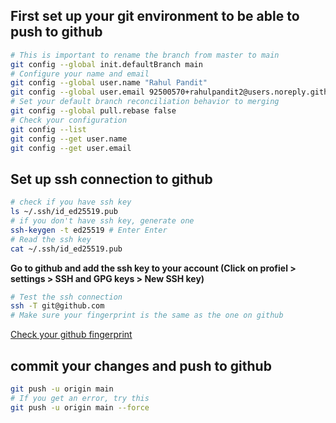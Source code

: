 ## First set up your git environment to be able to push to github
```bash
# This is important to rename the branch from master to main
git config --global init.defaultBranch main
# Configure your name and email
git config --global user.name "Rahul Pandit"
git config --global user.email 92500570+rahulpandit2@users.noreply.github.com
# Set your default branch reconciliation behavior to merging
git config --global pull.rebase false
# Check your configuration
git config --list
git config --get user.name
git config --get user.email
```

## Set up ssh connection to github
```bash
# check if you have ssh key
ls ~/.ssh/id_ed25519.pub
# if you don't have ssh key, generate one
ssh-keygen -t ed25519 # Enter Enter
# Read the ssh key
cat ~/.ssh/id_ed25519.pub
```
**Go to github and add the ssh key to your account (Click on profiel > settings > SSH and GPG keys > New SSH key)**
```bash
# Test the ssh connection
ssh -T git@github.com
# Make sure your fingerprint is the same as the one on github
```
[Check your github fingerprint](https://docs.github.com/en/authentication/keeping-your-account-and-data-secure/githubs-ssh-key-fingerprints)

## commit your changes and push to github
```bash
git push -u origin main
# If you get an error, try this
git push -u origin main --force
```